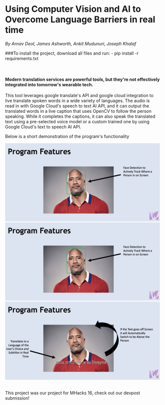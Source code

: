 # Using Computer Vision and AI to Overcome Language Barriers in real time

_By Arnav Deol, James Ashworth, Ankit Mudunuri, Joseph Khalaf_

###To install the project, download all files and run:
    - pip install -r requirements.txt

</br>


#### Modern translation services are powerful tools, but they're not effectively integrated into tomorrow's wearable tech.

This tool leverages google translate's API and google cloud integration to live translate spoken words in a wide variety of languages. The audio is read in with Google Cloud's speech to text AI API, and it can output the translated words in a live caption that uses OpenCV to follow the person speaking. While it completes the captions, it can also speak the translated text using a pre-selected voice model or a custom trained one by using Google Cloud's text to speech AI API.


Below is a short demonstration of the program's functionality

![Slide 1](src/rock2.png) ![Slide 2](src/rock3.png) ![Slide 3](src/rock4.png) 

</br>
This project was our project for MHacks 16, check out our devpost submission!
